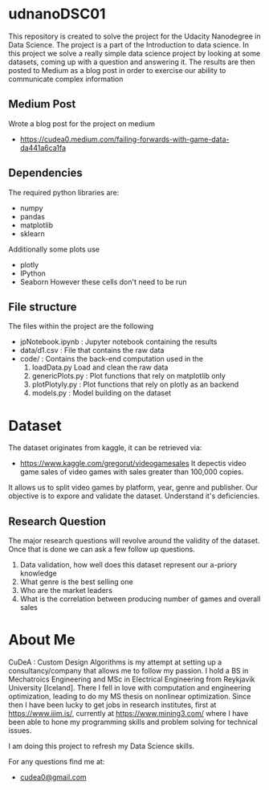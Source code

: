 # udnanoDSC01
This repository is created to solve the project for the Udacity Nanodegree in Data Science. The project is a part of the Introduction to data science. 
In this project we solve a really simple data science project by looking at some datasets, coming up with a question and answering it. 
The results are then posted to Medium as a blog post in order to exercise our
ability to communicate complex information

## Medium Post
Wrote a blog post for the project on medium
- https://cudea0.medium.com/failing-forwards-with-game-data-da441a6ca1fa

## Dependencies
The required python libraries are:
- numpy
- pandas
- matplotlib
- sklearn

Additionally some plots use
- plotly
- IPython
- Seaborn
However these cells don't need to be run

## File structure
The files within the project are the following

- jpNotebook.ipynb   : Jupyter notebook containing the results
- data/d1.csv        : File that contains the raw data
- code/              : Contains the back-end computation used in the 
  1. loadData.py Load and clean the raw data
  2. genericPlots.py : Plot functions that rely on matplotlib only
  3. plotPlotyly.py  : Plot functions that rely on plotly as an backend
  4. models.py       : Model building on the dataset


# Dataset
The dataset originates from kaggle, it can be retrieved via:
- https://www.kaggle.com/gregorut/videogamesales
It depectis video game sales of video games with sales greater than 100,000  copies.

It allows us to split video games by platform, year, genre and publisher. Our objective is to expore and validate the dataset. Understand it's deficiencies.

## Research Question
The major research questions will revolve around the validity of the dataset. Once that is done we can ask a few follow up questions.

1. Data validation, how well does this dataset represent our a-priory knowledge
2. What genre is the best selling one
3. Who are the market leaders
4. What is the correlation between producing number of games and overall sales


# About Me
CuDeA  : Custom Design Algorithms is my attempt at setting up a consultancy/company that allows me to follow my passion. I hold a BS in Mechatroics Engineering and MSc in Electrical Engineering from Reykjavik University [Iceland]. There I fell in love with computation and engineering optimization, leading to do my MS thesis on nonlinear optimization. Since then I have been lucky to get jobs in research institutes, first at https://www.iiim.is/, currently at https://www.mining3.com/ where I have been able to hone my programming skills and problem solving for technical issues. 

I am doing this project to refresh my Data Science skills.

For any questions find me at:
- cudea0@gmail.com
